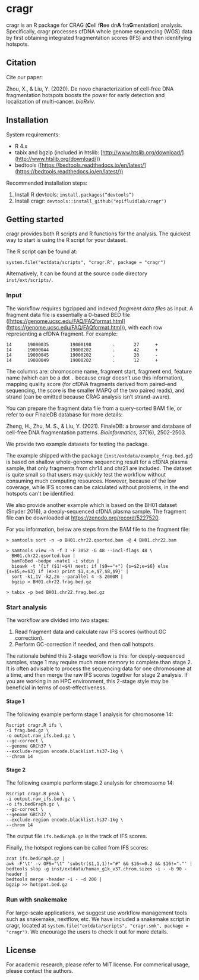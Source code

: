 # cragr

cragr is an R package for CRAG (**C**ell f**R**ee dn**A** fra**G**mentation) analysis. Specifically, cragr processes cfDNA whole genome sequencing (WGS) data by first obtaining integrated fragmentation scores (IFS) and then identifying hotspots.

## Citation

Cite our paper:

Zhou, X., & Liu, Y. (2020). De novo characterization of cell-free DNA fragmentation hotspots boosts the power for early detection and localization of multi-cancer. _bioRxiv_.

## Installation

System requirements:

- R 4.x
- tabix and bgzip (included in htslib: [http://www.htslib.org/download/](http://www.htslib.org/download/))
- bedtools ([https://bedtools.readthedocs.io/en/latest/](https://bedtools.readthedocs.io/en/latest/))

Recommended installation steps:

1. Install R devtools: `install.packages(“devtools”)`
2. Install cragr: `devtools::install_github("epifluidlab/cragr")`

## Getting started

cragr provides both R scripts and R functions for the analysis. The quickest way to start is using the R script for your dataset.

The R script can be found at:

    system.file("extdata/scripts", "cragr.R", package = "cragr")

Alternatively, it can be found at the source code directory `inst/ext/scripts/`.

### Input

The workflow requires bgzipped and indexed _fragment data files_ as input. A fragment data file is essentially a 0-based BED file ([https://genome.ucsc.edu/FAQ/FAQformat.html](https://genome.ucsc.edu/FAQ/FAQformat.html)), with each row representing a cfDNA fragment. For example:

    14      19000035        19000198        .       27      +
    14      19000044        19000202        .       42      +
    14      19000045        19000202        .       20      -
    14      19000049        19000202        .       12      +

The columns are: chromosome name, fragment start, fragment end, feature name (which can be a dot `.` because cragr doesn’t use this information), mapping quality score (for cfDNA fragments derived from paired-end sequencing, the score is the smaller MAPQ of the two paired reads), and strand (can be omitted because CRAG analysis isn’t strand-aware).

You can prepare the fragment data file from a query-sorted BAM file, or refer to our FinaleDB database for more details:

Zheng, H., Zhu, M. S., & Liu, Y. (2021). FinaleDB: a browser and database of cell-free DNA fragmentation patterns. _Bioinformatics_, 37(16), 2502-2503.

We provide two example datasets for testing the package.

The example shipped with the package (`inst/extdata/example_frag.bed.gz`) is based on shallow whole-genome sequencing result for a cfDNA plasma sample, that only fragments from chr14 and chr21 are included. The dataset is quite small so that users may quickly test the workflow without consuming much computing resources. However, because of the low coverage, while IFS scores can be calculated without problems, in the end hotspots can't be identified.

We also provide another example which is based on the BH01 dataset (Snyder 2016), a deeply-sequenced cfDNA plasma sample. The fragment file can be downloaded at https://zenodo.org/record/5227520.

For you information, below are steps from the BAM file to the fragment file:

```
> samtools sort -n -o BH01.chr22.qsorted.bam -@ 4 BH01.chr22.bam

> samtools view -h -f 3 -F 3852 -G 48 --incl-flags 48 \
  BH01.chr22.qsorted.bam |
  bamToBed -bedpe -mate1 -i stdin |
  bioawk -t '{if ($1!=$4) next; if ($9=="+") {s=$2;e=$6} else {s=$5;e=$3} if (e>s) print $1,s,e,$7,$8,$9}' |
  sort -k1,1V -k2,2n --parallel 4 -S 2000M |
  bgzip > BH01.chr22.frag.bed.gz

> tabix -p bed BH01.chr22.frag.bed.gz
```

### Start analysis

The workflow are divided into two stages:

1.  Read fragment data and calculate raw IFS scores (without GC
    correction).
2.  Perform GC-correction if needed, and then call hotspots.

The rationale behind this 2-stage workflow is this: for deeply-sequenced samples, stage 1 may require much more memory to complete than stage 2. It is often advisable to process the sequencing data for one chromosome at a time, and then merge the raw IFS scores together for stage 2 analysis. If you are working in an HPC environment, this 2-stage style may be beneficial in terms of cost-effectiveness.

#### Stage 1

The following example perform stage 1 analysis for chromosome 14:

    Rscript cragr.R ifs \
    -i frag.bed.gz \
    -o output.raw_ifs.bed.gz \
    --gc-correct \
    --genome GRCh37 \
    --exclude-region encode.blacklist.hs37-1kg \
    --chrom 14

#### Stage 2

The following example perform stage 2 analysis for chromosome 14:

    Rscript cragr.R peak \
    -i output.raw_ifs.bed.gz \
    -o ifs.bedGraph.gz \
    --gc-correct \
    --genome GRCh37 \
    --exclude-region encode.blacklist.hs37-1kg \
    --chrom 14

The output file `ifs.bedGraph.gz` is the track of IFS scores.

Finally, the hotspot regions can be called from IFS scores:

    zcat ifs.bedGraph.gz |
    awk -F'\t' -v OFS="\t" 'substr($1,1,1)!="#" && $16<=0.2 && $16!="."' |
    bedtools slop -g inst/extdata/human_g1k_v37.chrom.sizes -i - -b 90 -header |
    bedtools merge -header -i - -d 200 |
    bgzip >> hotspot.bed.gz

### Run with snakemake

For large-scale applications, we suggest use workflow management tools such as snakemake, nextflow, etc. We have included a snakemake script in cragr, located at `system.file("extdata/scripts", "cragr.smk", package = "cragr")`. We encourage the users to check it out for more details.

## License

For academic research, please refer to MIT license. For commerical usage, please contact the authors.
